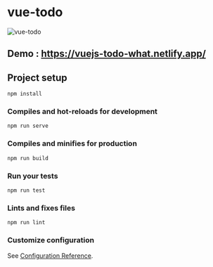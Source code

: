 # vue-todo
![vue-todo](https://user-images.githubusercontent.com/38612699/68195982-19ad7280-ffe2-11e9-9e56-186b8ec793a7.png)

## Demo : https://vuejs-todo-what.netlify.app/

## Project setup
```
npm install
```

### Compiles and hot-reloads for development
```
npm run serve
```

### Compiles and minifies for production
```
npm run build
```

### Run your tests
```
npm run test
```

### Lints and fixes files
```
npm run lint
```

### Customize configuration
See [Configuration Reference](https://cli.vuejs.org/config/).
